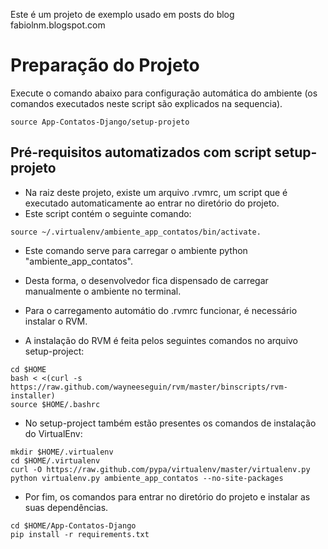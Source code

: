 Este é um projeto de exemplo usado em posts do blog fabiolnm.blogspot.com

# Preparação do Projeto

Execute o comando abaixo para configuração automática do ambiente (os comandos executados neste script são explicados na sequencia).
```
source App-Contatos-Django/setup-projeto
```

## Pré-requisitos automatizados com script setup-projeto
* Na raiz deste projeto, existe um arquivo .rvmrc, um script que é executado automaticamente ao entrar no diretório do projeto.
* Este script contém o seguinte comando:
```
source ~/.virtualenv/ambiente_app_contatos/bin/activate.
```
* Este comando serve para carregar o ambiente python "ambiente_app_contatos".
* Desta forma, o desenvolvedor fica dispensado de carregar manualmente o ambiente no terminal.

* Para o carregamento automátio do .rvmrc funcionar, é necessário instalar o RVM.
* A instalação do RVM é feita pelos seguintes comandos no arquivo setup-project:
```
cd $HOME
bash < <(curl -s https://raw.github.com/wayneeseguin/rvm/master/binscripts/rvm-installer)
source $HOME/.bashrc
```

* No setup-project também estão presentes os comandos de instalação do VirtualEnv:
```
mkdir $HOME/.virtualenv
cd $HOME/.virtualenv
curl -O https://raw.github.com/pypa/virtualenv/master/virtualenv.py
python virtualenv.py ambiente_app_contatos --no-site-packages
```

* Por fim, os comandos para entrar no diretório do projeto e instalar as suas dependências.
```
cd $HOME/App-Contatos-Django
pip install -r requirements.txt
```
